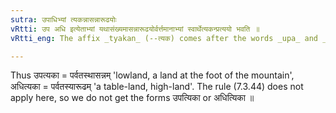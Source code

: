 ```yaml
---
sutra: उपाधिभ्यां त्यकन्नासन्नारूढयोः
vRtti: उप अधि इत्येताभ्यां यथासंख्यमासन्नारूढयोर्वर्त्तमानाभ्यां स्वार्थेत्यकन्प्रत्ययो भवति ॥
vRtti_eng: The affix _tyakan_ (--त्यक) comes after the words _upa_ and _adhi_, in the sense of 'nearness' and 'elevation' respectively; the words so formed being Names.

---
```

Thus उपत्यका = पर्वतस्थासन्नम् 'lowland, a land at the foot of the mountain', अधित्यका = पर्वतस्यारूढम् 'a table-land, high-land'. The rule (7.3.44) does not apply here, so we do not get the forms उपत्यिका or अधित्यिका ॥